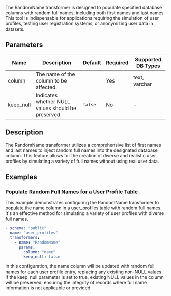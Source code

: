The RandomName transformer is designed to populate specified database columns with random full names, including both first names and last names. This tool is indispensable for applications requiring the simulation of user profiles, testing user registration systems, or anonymizing user data in datasets.

## Parameters

| Name       | Description                                          | Default | Required | Supported DB Types |
|------------|------------------------------------------------------|---------|----------|--------------------|
| column     | The name of the column to be affected.               |         | Yes      | text, varchar      |
| keep_null  | Indicates whether NULL values should be preserved.  | `false` | No       | -                  |

## Description

The RandomName transformer utilizes a comprehensive list of first names and last names to inject random full names into the designated database column. This feature allows for the creation of diverse and realistic user profiles by simulating a variety of full names without using real user data.

## Examples

### Populate Random Full Names for a User Profile Table

This example demonstrates configuring the RandomName transformer to populate the name column in a user_profiles table with random full names. It's an effective method for simulating a variety of user profiles with diverse full names.

```yaml
- schema: "public"
  name: "user_profiles"
  transformers:
    - name: "RandomName"
      params:
        column: "name"
        keep_null: false
```

In this configuration, the name column will be updated with random full names for each user profile entry, replacing any existing non-NULL values. If the keep_null parameter is set to true, existing NULL values in the column will be preserved, ensuring the integrity of records where full name information is not applicable or provided.
